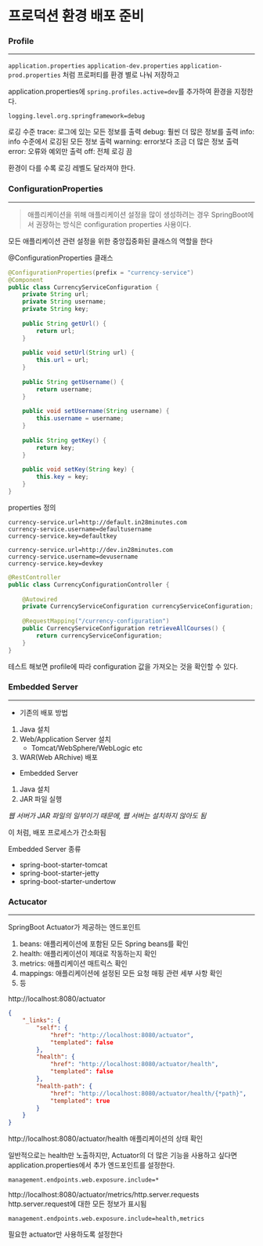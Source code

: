 # 프로덕션 환경 배포 준비

### Profile
***
`application.properties`
`application-dev.properties`
`application-prod.properties`
처럼 프로퍼티를 환경 별로 나눠 저장하고

application.properties에 `spring.profiles.active=dev`를 추가하여 환경을 지정한다.

```
logging.level.org.springframework=debug
```
로깅 수준
trace: 로그에 있는 모든 정보를 출력
debug: 훨씬 더 많은 정보를 출력
info: info 수준에서 로깅된 모든 정보 출력
warning: error보다 조금 더 많은 정보 출력
error: 오류와 예외만 출력
off: 전체 로깅 끔

환경이 다를 수록 로깅 레벨도 달라져야 한다.

### ConfigurationProperties
***
> 애플리케이션을 위해 애플리케이션 설정을 많이 생성하려는 경우 SpringBoot에서 권장하는 방식은 configuration properties 사용이다.

모든 애플리케이션 관련 설정을 위한 중앙집중화된 클래스의 역할을 한다

@ConfigurationProperties 클래스
``` java
@ConfigurationProperties(prefix = "currency-service")  
@Component  
public class CurrencyServiceConfiguration {  
    private String url;  
    private String username;  
    private String key;  
  
    public String getUrl() {  
        return url;  
    }  
  
    public void setUrl(String url) {  
        this.url = url;  
    }  
  
    public String getUsername() {  
        return username;  
    }  
  
    public void setUsername(String username) {  
        this.username = username;  
    }  
  
    public String getKey() {  
        return key;  
    }  
  
    public void setKey(String key) {  
        this.key = key;  
    }  
}
```

properties 정의
```
currency-service.url=http://default.in28minutes.com  
currency-service.username=defaultusername  
currency-service.key=defaultkey
```
```
currency-service.url=http://dev.in28minutes.com  
currency-service.username=devusername  
currency-service.key=devkey
```

``` java
@RestController  
public class CurrencyConfigurationController {  
  
    @Autowired  
    private CurrencyServiceConfiguration currencyServiceConfiguration;  
  
    @RequestMapping("/currency-configuration")  
    public CurrencyServiceConfiguration retrieveAllCourses() {  
        return currencyServiceConfiguration;  
    }  
}
```
테스트 해보면 profile에 따라 configuration 값을 가져오는 것을 확인할 수 있다.


### Embedded Server
***
- 기존의 배포 방법
1. Java 설치
2. Web/Application Server 설치
    - Tomcat/WebSphere/WebLogic etc
3. WAR(Web ARchive) 배포

- Embedded Server
1. Java 설치
2. JAR 파일 실행

*웹 서버가 JAR 파일의 일부이기 때문에, 웹 서버는 설치하지 않아도 됨*

이 처럼, 배포 프로세스가 간소화됨

Embedded Server 종류
- spring-boot-starter-tomcat
- spring-boot-starter-jetty
- spring-boot-starter-undertow


### Actucator
***
SpringBoot Actuator가 제공하는 엔드포인트
1. beans: 애플리케이션에 포함된 모든 Spring beans를 확인
2. health: 애플리케이션이 제대로 작동하는지 확인
3. metrics: 애플리케이션 매트릭스 확인
4. mappings: 애플리케이션에 설정된 모든 요청 매핑 관련 세부 사항 확인
5. 등

http://localhost:8080/actuator
``` json
{
	"_links": {
		"self": {
			"href": "http://localhost:8080/actuator",
			"templated": false
		},
		"health": {
			"href": "http://localhost:8080/actuator/health",
			"templated": false
		},
		"health-path": {
			"href": "http://localhost:8080/actuator/health/{*path}",
			"templated": true
		}
	}
}
```

http://localhost:8080/actuator/health
애플리케이션의 상태 확인

일반적으로는 health만 노출하지만,
Actuator의 더 많은 기능을 사용하고 싶다면 application.properties에서 추가 엔드포인트를 설정한다.
```
management.endpoints.web.exposure.include=*
```

http://localhost:8080/actuator/metrics/http.server.requests
http.server.request에 대한 모든 정보가 표시됨

```
management.endpoints.web.exposure.include=health,metrics
```
필요한 actuator만 사용하도록 설정한다

